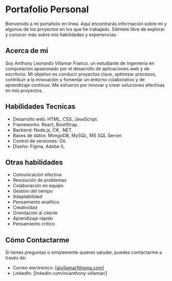# Portafolio Personal

Bienvenido a mi portafolio en línea. Aquí encontrarás información sobre mí y algunos de los proyectos en los que he trabajado. Siéntete libre de explorar y conocer más sobre mis habilidades y experiencias.

## Acerca de mí

Soy Anthony Leonardo Villamar Franco, un estudiante de Ingenieria en computacion apasionado por el desarrollo de aplicaciones web y de escritorio. Mi objetivo es 
conducir proyectos clave, optimizar procesos, contribuir a la innovación y fomentar un entorno colaborativo y de aprendizaje continuo. 
Me esfuerzo por innovar y crear soluciones efectivas en mis proyectos.

## Habilidades Tecnicas

- Desarrollo web: HTML, CSS, JavaScript.
- Frameworks: React, BootStrap.
- Backend: Node.js, C#, .NET.
- Bases de datos: MongoDB, MySQL, MS SQL Server.
- Control de versiones: Git.
- Diseño: Figma, Adobe IL.


## Otras habilidades 

- Comunicación efectiva
- Resolución de problemas
- Colaboración en equipo
- Gestión del tiempo
- Adaptabilidad
- Pensamiento analítico
- Creatividad
- Orientación al cliente
- Aprendizaje rápido
- Pensamiento crítico

## Cómo Contactarme

Si tienes preguntas o simplemente quieres saludar, puedes contactarme a través de:

- Correo electrónico: [alvillamarf@gma.com]
- LinkedIn: [linkedin.com/in/anthony-villamar/]



